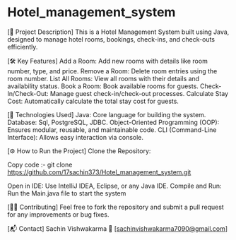 # Hotel_management_system

[📄 Project Description]
This is a Hotel Management System built using Java, designed to manage hotel rooms, bookings, check-ins, and check-outs efficiently.

[🛠️ Key Features]
Add a Room: Add new rooms with details like room number, type, and price.
Remove a Room: Delete room entries using the room number.
List All Rooms: View all rooms with their details and availability status.
Book a Room: Book available rooms for guests.
Check-In/Check-Out: Manage guest check-in/check-out processes.
Calculate Stay Cost: Automatically calculate the total stay cost for guests.

[🚀 Technologies Used]
Java: Core language for building the system.
Database: Sql, PostgreSQL, JDBC.
Object-Oriented Programming (OOP): Ensures modular, reusable, and maintainable code.
CLI (Command-Line Interface): Allows easy interaction via console.

[⚙️ How to Run the Project]
Clone the Repository:

Copy code :- git clone https://github.com/17sachin373/Hotel_management_system.git

Open in IDE: Use IntelliJ IDEA, Eclipse, or any Java IDE.
Compile and Run: Run the Main.java file to start the system

[🧑‍💻 Contributing]
Feel free to fork the repository and submit a pull request for any improvements or bug fixes.

[📬 Contact]
Sachin Vishwakarma
📧 [sachinvishwakarma7090@gmail.com]
